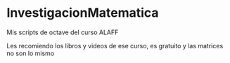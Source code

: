 # InvestigacionMatematica
Mis scripts de octave del curso ALAFF


Les recomiendo los libros y videos de ese curso, es gratuito y las matrices no son lo mismo
